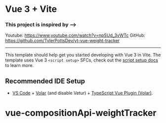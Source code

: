 # Vue 3 + Vite

### This project is inspired by --> 
Youtube: https://www.youtube.com/watch?v=npSUd_3vWTc
GitHub: https://github.com/TylerPottsDev/yt-vue-weight-tracker

---

This template should help get you started developing with Vue 3 in Vite. The template uses Vue 3 `<script setup>` SFCs, check out the [script setup docs](https://v3.vuejs.org/api/sfc-script-setup.html#sfc-script-setup) to learn more.

## Recommended IDE Setup

- [VS Code](https://code.visualstudio.com/) + [Volar](https://marketplace.visualstudio.com/items?itemName=Vue.volar) (and disable Vetur) + [TypeScript Vue Plugin (Volar)](https://marketplace.visualstudio.com/items?itemName=Vue.vscode-typescript-vue-plugin).
# vue-compositionApi-weightTracker
